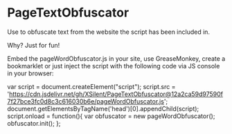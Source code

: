 # PageTextObfuscator
Use to obfuscate text from the website the script has been included in.

Why? Just for fun!

Embed the pageWordObfuscator.js in your site, use GreaseMonkey, create a bookmarklet or just inject the script with the following code via JS console in your browser:

var script = document.createElement("script");
script.src = 'https://cdn.jsdelivr.net/gh/XSilent/PageTextObfuscator@12a2ca59d97590f7f27bce3fc0d8c3c616030b6e/pageWordObfuscator.js';
document.getElementsByTagName('head')[0].appendChild(script);
script.onload = function(){
	var obfuscator = new pageWordObfuscator();
	obfuscator.init();
};

